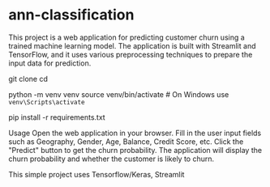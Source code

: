 # ann-classification
This project is a web application for predicting customer churn using a trained machine learning model. The application is built with Streamlit and TensorFlow, and it uses various preprocessing techniques to prepare the input data for prediction.

git clone <repository-url>
cd <repository-directory>

python -m venv venv
source venv/bin/activate  # On Windows use `venv\Scripts\activate`

pip install -r requirements.txt

Usage
Open the web application in your browser.
Fill in the user input fields such as Geography, Gender, Age, Balance, Credit Score, etc.
Click the "Predict" button to get the churn probability.
The application will display the churn probability and whether the customer is likely to churn.

This simple project uses Tensorflow/Keras, Streamlit
